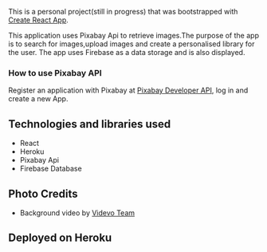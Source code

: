 This is a personal project(still in progress) that was bootstrapped with [Create React App](https://github.com/facebook/create-react-app).

This application uses Pixabay Api to retrieve images.The purpose of the app is to search for images,upload images and create a personalised library for the user. The app uses Firebase as a data storage and is also displayed.

### How to use Pixabay API

Register an application with Pixabay at [Pixabay Developer API](https://pixabay.com/service/about/api/), log in and create a new App.

## Technologies and libraries used

- React
- Heroku
- Pixabay Api
- Firebase Database

## Photo Credits

- Background video by [Videvo Team](https://www.videvo.net/)

## Deployed on Heroku
